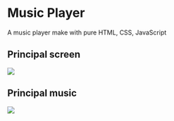# Music Player
A music player make with pure HTML, CSS, JavaScript

## Principal screen
![](https://github.com/JonathanSaan/music-player/blob/40838d2b5feeb67b84e22c7ee4556aafd0553859/Screenshot_2022-03-12-10-34-56-1.png)

## Principal music
![](https://github.com/JonathanSaan/music-player/blob/70f0da5de92eda6844dbc641988c2f838ced9778/Screenshot_2022-03-12-16-17-36-1.png)

